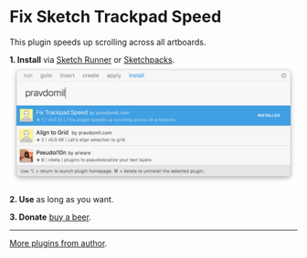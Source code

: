 # Fix Sketch Trackpad Speed
This plugin speeds up scrolling across all artboards.

**1. Install** via <a href="http://sketchrunner.com">Sketch Runner</a> or <a href="https://sketchpacks.com/pravdomil/FixSketchTrackpadSpeed">Sketchpacks</a>.
<img src="runner.png">

**2. Use** as long as you want.

**3. Donate** [buy a beer](https://www.paypal.com/cgi-bin/webscr?cmd=_s-xclick&hosted_button_id=BCL2X3AFQBAP2&item_name=FixSketchTrackpadSpeed%20Beer).

----

[More plugins from author](https://pravdomil.com/#sketch).
